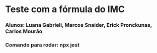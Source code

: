 # Teste com a fórmula do IMC
### Alunos: Luana Gabrieli, Marcos Snaider, Erick Pronckunas, Carlos Mourão
### Comando para rodar: npx jest

